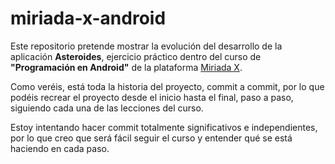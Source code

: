 miriada-x-android
=================

Este repositorio pretende mostrar la evolución del desarrollo de la aplicación **Asteroides**, ejercicio práctico dentro del curso de **"Programación en Android"** de la plataforma [Miriada X](http://miriadax.net "Ir a Miriada X").

Como veréis, está toda la historia del proyecto, commit a commit, por lo que podéis recrear el proyecto desde el inicio hasta el final, paso a paso, siguiendo cada una de las lecciones del curso.

Estoy intentando hacer commit totalmente significativos e independientes, por lo que creo que será fácil seguir el curso y entender qué se está haciendo en cada paso.
